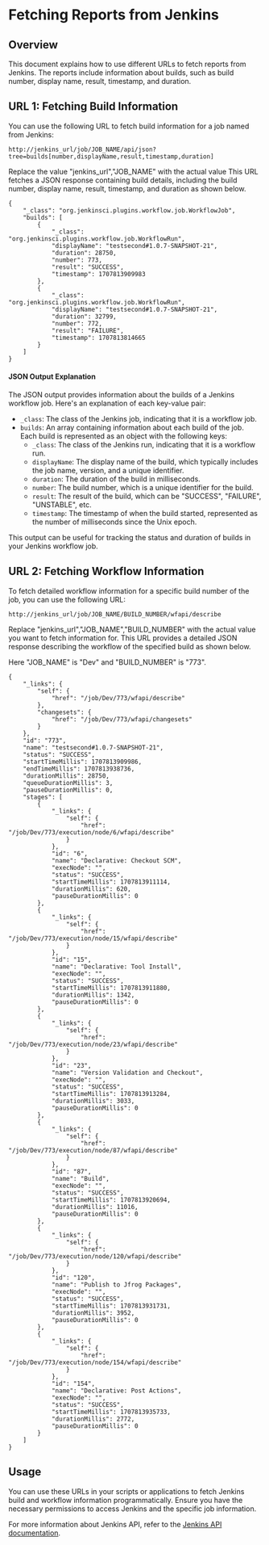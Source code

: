 # Fetching Reports from Jenkins

## Overview
This document explains how to use different URLs to fetch reports from Jenkins. The reports include information about builds, such as build number, display name, result, timestamp, and duration.

## URL 1: Fetching Build Information
You can use the following URL to fetch build information for a job named from Jenkins:

```
http://jenkins_url/job/JOB_NAME/api/json?tree=builds[number,displayName,result,timestamp,duration]
```

Replace the value "jenkins_url","JOB_NAME" with the actual value
This URL fetches a JSON response containing build details, including the build number, display name, result, timestamp, and duration as shown below.

```
{
    "_class": "org.jenkinsci.plugins.workflow.job.WorkflowJob",
    "builds": [
        {
            "_class": "org.jenkinsci.plugins.workflow.job.WorkflowRun",
            "displayName": "testsecond#1.0.7-SNAPSHOT-21",
            "duration": 28750,
            "number": 773,
            "result": "SUCCESS",
            "timestamp": 1707813909983
        },
        {
            "_class": "org.jenkinsci.plugins.workflow.job.WorkflowRun",
            "displayName": "testsecond#1.0.7-SNAPSHOT-21",
            "duration": 32799,
            "number": 772,
            "result": "FAILURE",
            "timestamp": 1707813814665
        }
    ]
}

```
#### JSON Output Explanation

The JSON output provides information about the builds of a Jenkins workflow job. Here's an explanation of each key-value pair:

- `_class`: The class of the Jenkins job, indicating that it is a workflow job.
- `builds`: An array containing information about each build of the job. Each build is represented as an object with the following keys:
  - `_class`: The class of the Jenkins run, indicating that it is a workflow run.
  - `displayName`: The display name of the build, which typically includes the job name, version, and a unique identifier.
  - `duration`: The duration of the build in milliseconds.
  - `number`: The build number, which is a unique identifier for the build.
  - `result`: The result of the build, which can be "SUCCESS", "FAILURE", "UNSTABLE", etc.
  - `timestamp`: The timestamp of when the build started, represented as the number of milliseconds since the Unix epoch.

This output can be useful for tracking the status and duration of builds in your Jenkins workflow job.

## URL 2: Fetching Workflow Information
To fetch detailed workflow information for a specific build number of the job, you can use the following URL:

```
http://jenkins_url/job/JOB_NAME/BUILD_NUMBER/wfapi/describe
```

Replace "jenkins_url","JOB_NAME","BUILD_NUMBER" with the actual value you want to fetch information for. This URL provides a detailed JSON response describing the workflow of the specified build as shown below.

Here "JOB_NAME" is "Dev" and "BUILD_NUMBER" is "773".

```
{
    "_links": {
        "self": {
            "href": "/job/Dev/773/wfapi/describe"
        },
        "changesets": {
            "href": "/job/Dev/773/wfapi/changesets"
        }
    },
    "id": "773",
    "name": "testsecond#1.0.7-SNAPSHOT-21",
    "status": "SUCCESS",
    "startTimeMillis": 1707813909986,
    "endTimeMillis": 1707813938736,
    "durationMillis": 28750,
    "queueDurationMillis": 3,
    "pauseDurationMillis": 0,
    "stages": [
        {
            "_links": {
                "self": {
                    "href": "/job/Dev/773/execution/node/6/wfapi/describe"
                }
            },
            "id": "6",
            "name": "Declarative: Checkout SCM",
            "execNode": "",
            "status": "SUCCESS",
            "startTimeMillis": 1707813911114,
            "durationMillis": 620,
            "pauseDurationMillis": 0
        },
        {
            "_links": {
                "self": {
                    "href": "/job/Dev/773/execution/node/15/wfapi/describe"
                }
            },
            "id": "15",
            "name": "Declarative: Tool Install",
            "execNode": "",
            "status": "SUCCESS",
            "startTimeMillis": 1707813911880,
            "durationMillis": 1342,
            "pauseDurationMillis": 0
        },
        {
            "_links": {
                "self": {
                    "href": "/job/Dev/773/execution/node/23/wfapi/describe"
                }
            },
            "id": "23",
            "name": "Version Validation and Checkout",
            "execNode": "",
            "status": "SUCCESS",
            "startTimeMillis": 1707813913284,
            "durationMillis": 3033,
            "pauseDurationMillis": 0
        },
        {
            "_links": {
                "self": {
                    "href": "/job/Dev/773/execution/node/87/wfapi/describe"
                }
            },
            "id": "87",
            "name": "Build",
            "execNode": "",
            "status": "SUCCESS",
            "startTimeMillis": 1707813920694,
            "durationMillis": 11016,
            "pauseDurationMillis": 0
        },
        {
            "_links": {
                "self": {
                    "href": "/job/Dev/773/execution/node/120/wfapi/describe"
                }
            },
            "id": "120",
            "name": "Publish to Jfrog Packages",
            "execNode": "",
            "status": "SUCCESS",
            "startTimeMillis": 1707813931731,
            "durationMillis": 3952,
            "pauseDurationMillis": 0
        },
        {
            "_links": {
                "self": {
                    "href": "/job/Dev/773/execution/node/154/wfapi/describe"
                }
            },
            "id": "154",
            "name": "Declarative: Post Actions",
            "execNode": "",
            "status": "SUCCESS",
            "startTimeMillis": 1707813935733,
            "durationMillis": 2772,
            "pauseDurationMillis": 0
        }
    ]
}

```


## Usage
You can use these URLs in your scripts or applications to fetch Jenkins build and workflow information programmatically. Ensure you have the necessary permissions to access Jenkins and the specific job information.

For more information about Jenkins API, refer to the [Jenkins API documentation](https://www.jenkins.io/doc/book/using/remote-access-api/).
```
